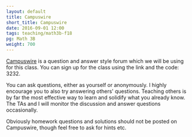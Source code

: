 ```yaml
---
layout: default
title: Campuswire
short_title: Campuswire
date: 2016-09-01 12:00
tags: teaching/math3b-f18
pg: Math 3B
weight: 700
---
```


[Campuswire][] is a question and answer style forum which we will be using for this class. You can sign up for the class using the link and the code: 3232.

You can ask questions, either as yourself or anonymously. I highly encourage you to also try answering others' questions. Teaching others is by far the most effective way to learn and solidify what you already know. The TAs and I will monitor the discussion and answer questions occasionally. 

Obviously homework questions and solutions should not be posted on Campuswire, though feel free to ask for hints etc.

[Campuswire]: https://campuswire.com/p/GBE50E4E8

